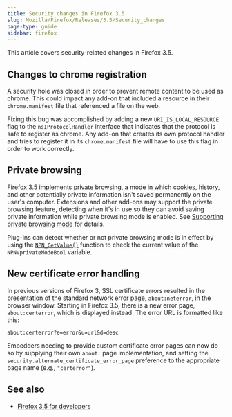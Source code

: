 ```yaml
---
title: Security changes in Firefox 3.5
slug: Mozilla/Firefox/Releases/3.5/Security_changes
page-type: guide
sidebar: firefox
---
```


This article covers security-related changes in Firefox 3.5.

## Changes to chrome registration

A security hole was closed in order to prevent remote content to be used as chrome. This could impact any add-on that included a resource in their `chrome.manifest` file that referenced a file on the web.

Fixing this bug was accomplished by adding a new `URI_IS_LOCAL_RESOURCE` flag to the `nsIProtocolHandler` interface that indicates that the protocol is safe to register as chrome. Any add-on that creates its own protocol handler and tries to register it in its `chrome.manifest` file will have to use this flag in order to work correctly.

## Private browsing

Firefox 3.5 implements private browsing, a mode in which cookies, history, and other potentially private information isn't saved permanently on the user's computer. Extensions and other add-ons may support the private browsing feature, detecting when it's in use so they can avoid saving private information while private browsing mode is enabled. See [Supporting private browsing mode](https://web.archive.org/web/20210620014429/https://developer.mozilla.org/en-US/docs/Archive/Mozilla/Supporting_private_browsing_mode) for details.

Plug-ins can detect whether or not private browsing mode is in effect by using the [`NPN_GetValue()`](https://web.archive.org/web/20210308202622/https://developer.mozilla.org/en-US/docs/Archive/Plugins/Reference/NPN_GetValue) function to check the current value of the `NPNVprivateModeBool` variable.

## New certificate error handling

In previous versions of Firefox 3, SSL certificate errors resulted in the presentation of the standard network error page, `about:neterror`, in the browser window. Starting in Firefox 3.5, there is a new error page, `about:certerror`, which is displayed instead. The error URL is formatted like this:

`about:certerror?e=error&u=url&d=desc`

Embedders needing to provide custom certificate error pages can now do so by supplying their own `about:` page implementation, and setting the `security.alternate_certificate_error_page` preference to the appropriate page name (e.g., `"certerror"`).

## See also

- [Firefox 3.5 for developers](/en-US/docs/Mozilla/Firefox/Releases/3.5)
